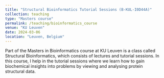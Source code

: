 ```yaml
---
title: "Structural Bioinformatics Tutorial Sessions (B-KUL-I0D44A)"
collection: teaching
type: "Masters course"
permalink: /teaching/bioinformatics_course
venue: "KU Leuven"
date: 2024-03-06
location: "Leuven, Belgium"
---
```


Part of the Masters in Bioinformatics course at KU Leuven is a class called Structural Bioinformatics, which consists of lectures and tutorial sessions. In this course, I help in the tutorial sessions where we learn how to gain biochemical insights into problems by viewing and analysing protein structural data.

